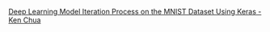 [Deep Learning Model Iteration Process on the MNIST Dataset Using Keras - Ken Chua](mnistcnn.ipynb)

